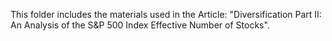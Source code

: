 This folder includes the materials used in the Article: "Diversification Part II: An Analysis of the S&P 500 Index Effective Number of Stocks".

